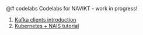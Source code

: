 @# codelabs
Codelabs for NAVIKT - work in progress! 

1.  [Kafka clients introduction](https://navikt.github.io/codelabs/kafka-clients-intro)
2. [Kubernetes + NAIS tutorial](https://navikt.github.io/codelabs/k8s-nais-tutorial) 

